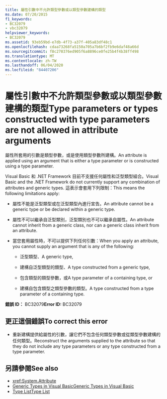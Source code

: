 ```yaml
---
title: 屬性引數中不允許類型參數或以類型參數建構的類型
ms.date: 07/20/2015
f1_keywords:
- BC32079
- vbc32079
helpviewer_keywords:
- BC32079
ms.assetid: 93eb59bd-e7db-4f73-a37f-405a83df48c1
ms.openlocfilehash: cdaa73268fa5150a705a7b6bf2fb9e6daf48a66d
ms.sourcegitcommit: f8c270376ed905f6a8896ce0fe25b4f4b38ff498
ms.translationtype: MT
ms.contentlocale: zh-TW
ms.lasthandoff: 06/04/2020
ms.locfileid: "84407206"
---
```

# <a name="type-parameters-or-types-constructed-with-type-parameters-are-not-allowed-in-attribute-arguments"></a><span data-ttu-id="9785e-102">屬性引數中不允許類型參數或以類型參數建構的類型</span><span class="sxs-lookup"><span data-stu-id="9785e-102">Type parameters or types constructed with type parameters are not allowed in attribute arguments</span></span>

<span data-ttu-id="9785e-103">屬性所套用的引數是類型參數，或是使用類型參數所建構。</span><span class="sxs-lookup"><span data-stu-id="9785e-103">An attribute is applied using an argument that is either a type parameter or is constructed using a type parameter.</span></span>

<span data-ttu-id="9785e-104">Visual Basic 和 .NET Framework 目前不支援任何屬性和泛型類型組合。</span><span class="sxs-lookup"><span data-stu-id="9785e-104">Visual Basic and the .NET Framework do not currently support any combination of attributes and generic types.</span></span> <span data-ttu-id="9785e-105">這表示會套用下列限制：</span><span class="sxs-lookup"><span data-stu-id="9785e-105">This means the following limitations apply:</span></span>

- <span data-ttu-id="9785e-106">屬性不能是泛型類型或在泛型類型內進行宣告。</span><span class="sxs-lookup"><span data-stu-id="9785e-106">An attribute cannot be a generic type or be declared within a generic type.</span></span>

- <span data-ttu-id="9785e-107">屬性不可以繼承自泛型類別，泛型類別也不可以繼承自屬性。</span><span class="sxs-lookup"><span data-stu-id="9785e-107">An attribute cannot inherit from a generic class, nor can a generic class inherit from an attribute.</span></span>

- <span data-ttu-id="9785e-108">當您套用屬性時，不可以提供下列任何引數：</span><span class="sxs-lookup"><span data-stu-id="9785e-108">When you apply an attribute, you cannot supply an argument that is any of the following:</span></span>

  - <span data-ttu-id="9785e-109">泛型類型、</span><span class="sxs-lookup"><span data-stu-id="9785e-109">A generic type,</span></span>

  - <span data-ttu-id="9785e-110">建構自泛型類型的類型、</span><span class="sxs-lookup"><span data-stu-id="9785e-110">A type constructed from a generic type,</span></span>

  - <span data-ttu-id="9785e-111">包含類型的類型參數，或</span><span class="sxs-lookup"><span data-stu-id="9785e-111">A type parameter of a containing type, or</span></span>

  - <span data-ttu-id="9785e-112">建構自包含類型之類型參數的類型。</span><span class="sxs-lookup"><span data-stu-id="9785e-112">A type constructed from a type parameter of a containing type.</span></span>

<span data-ttu-id="9785e-113">**錯誤 ID：** BC32079</span><span class="sxs-lookup"><span data-stu-id="9785e-113">**Error ID:** BC32079</span></span>

## <a name="to-correct-this-error"></a><span data-ttu-id="9785e-114">更正這個錯誤</span><span class="sxs-lookup"><span data-stu-id="9785e-114">To correct this error</span></span>

- <span data-ttu-id="9785e-115">重新建構提供給屬性的引數，讓它們不包含任何類型參數或從類型參數建構的任何類型。</span><span class="sxs-lookup"><span data-stu-id="9785e-115">Reconstruct the arguments supplied to the attribute so that they do not include any type parameters or any type constructed from a type parameter.</span></span>

## <a name="see-also"></a><span data-ttu-id="9785e-116">另請參閱</span><span class="sxs-lookup"><span data-stu-id="9785e-116">See also</span></span>

- <xref:System.Attribute>
- [<span data-ttu-id="9785e-117">Generic Types in Visual Basic</span><span class="sxs-lookup"><span data-stu-id="9785e-117">Generic Types in Visual Basic</span></span>](../programming-guide/language-features/data-types/generic-types.md)
- [<span data-ttu-id="9785e-118">Type List</span><span class="sxs-lookup"><span data-stu-id="9785e-118">Type List</span></span>](../language-reference/statements/type-list.md)
